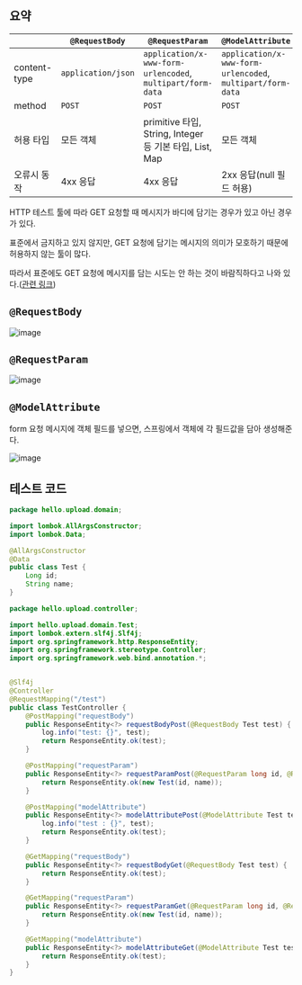 ## 요약

||`@RequestBody`|`@RequestParam`|`@ModelAttribute`|
|---|---|---|---|
|content-type|`application/json`|`application/x-www-form-urlencoded`, `multipart/form-data`|`application/x-www-form-urlencoded`, `multipart/form-data`|
|method|`POST`|`POST`|`POST`|
|허용 타입|모든 객체|primitive 타입, String, Integer 등 기본 타입, List, Map|모든 객체|
|오류시 동작|4xx 응답|4xx 응답|2xx 응답(null 필드 허용)|

<MessageBox title='GET 요청과 요청 데이터' level='warning'>
  HTTP 테스트 툴에 따라 GET 요청할 때 메시지가 바디에 담기는 경우가 있고 아닌 경우가 있다.
  
  표준에서 금지하고 있지 않지만, GET 요청에 담기는 메시지의 의미가 모호하기 때문에 허용하지 않는 툴이 많다.

  따라서 표준에도 GET 요청에 메시지를 담는 시도는 안 하는 것이 바람직하다고 나와 있다.(<a href='https://developer.mozilla.org/ko/docs/Web/HTTP/Methods/GET' target='_blank'>관련 링크</a>)
</MessageBox>

## `@RequestBody`

![image](https://github.com/codeleeks/blog/assets/166087781/60fb23b0-e7ec-4e3f-a3f7-a54d3b99847b)


## `@RequestParam`

![image](https://github.com/codeleeks/blog/assets/166087781/56f36623-4b29-4f75-a90b-2bdb1a69428c)


## `@ModelAttribute`

form 요청 메시지에 객체 필드를 넣으면, 스프링에서 객체에 각 필드값을 담아 생성해준다.

![image](https://github.com/codeleeks/blog/assets/166087781/4108eadd-1d77-4f90-b76d-7900716a7c70)



## 테스트 코드
```java
package hello.upload.domain;

import lombok.AllArgsConstructor;
import lombok.Data;

@AllArgsConstructor
@Data
public class Test {
    Long id;
    String name;
}
```

```java
package hello.upload.controller;

import hello.upload.domain.Test;
import lombok.extern.slf4j.Slf4j;
import org.springframework.http.ResponseEntity;
import org.springframework.stereotype.Controller;
import org.springframework.web.bind.annotation.*;


@Slf4j
@Controller
@RequestMapping("/test")
public class TestController {
    @PostMapping("requestBody")
    public ResponseEntity<?> requestBodyPost(@RequestBody Test test) {
        log.info("test: {}", test);
        return ResponseEntity.ok(test);
    }

    @PostMapping("requestParam")
    public ResponseEntity<?> requestParamPost(@RequestParam long id, @RequestParam String name) {
        return ResponseEntity.ok(new Test(id, name));
    }

    @PostMapping("modelAttribute")
    public ResponseEntity<?> modelAttributePost(@ModelAttribute Test test) {
        log.info("test : {}", test);
        return ResponseEntity.ok(test);
    }

    @GetMapping("requestBody")
    public ResponseEntity<?> requestBodyGet(@RequestBody Test test) {
        return ResponseEntity.ok(test);
    }

    @GetMapping("requestParam")
    public ResponseEntity<?> requestParamGet(@RequestParam long id, @RequestParam String name) {
        return ResponseEntity.ok(new Test(id, name));
    }

    @GetMapping("modelAttribute")
    public ResponseEntity<?> modelAttributeGet(@ModelAttribute Test test) {
        return ResponseEntity.ok(test);
    }
}
```
